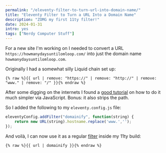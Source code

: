 ```yaml
---
permalink: "/eleventy-filter-to-turn-url-into-domain-name/"
title: "Eleventy Filter to Turn a URL Into a Domain Name"
description: "ZOMG my first 11ty filter!"
date: 2024-01-31
intro: yes
tags: ["Nerdy Computer Stuff"]
---
```

For a new site I'm working on I needed to convert a URL `https://howmanydaysuntilomloop.com/` into just the domain name `howmanydaysuntilomloop.com`.

Originally I had a somewhat silly Liquid chain set up:

```liquid
{% raw %}{{ url | remove: "https://" | remove: "http://" | remove: "www." | remove: "/" }}{% endraw %}
```

After some digging on the internets I found a [good tutorial](https://w3collective.com/get-domain-name-url-javascript/) on how to do it much simpler via JavaScript. Bonus: it also strips the path. 

So I added the following to my `eleventy.config.js` file:

```js
eleventyConfig.addFilter("domainify", function(string) {
	return new URL(string).hostname.replace('www.','');
});
```

And voilà, I can now use it as a regular [filter](https://www.11ty.dev/docs/filters/) inside my 11ty build: 

```liquid
{% raw %}{{ url | domainify }}{% endraw %}
```
